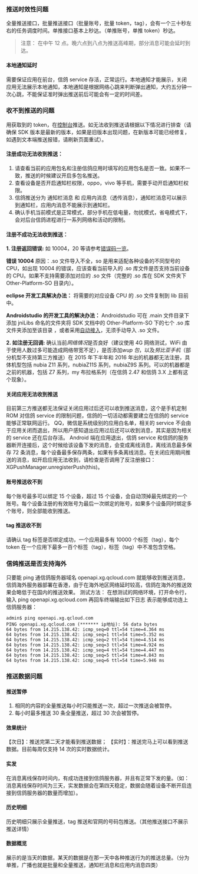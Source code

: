 ### 推送时效性问题
全量推送接口，批量推送接口（批量账号，批量 token，tag），会有一个三十秒左右的任务调度时间。单推接口基本上秒达。（单推账号，单推 token）秒达。
>注意：
>在中午 12 点。晚六点到八点为推送高峰期，部分消息可能会延时到达。


#### 本地通知延时
需要保证应用在前台，信鸽 service 存活，正常运行。本地通知才能展示，关闭应用无法展示本地通知，本地通知是根据网络心跳来判断弹出通知，大约五分钟一次心跳，不能保证准时弹出推送前后可能会有一定的时间差。

### 收不到推送的问题
用获取到的 token，在[控制台](https://console.cloud.tencent.com/tac)推送。如无法收到推送请根据以下情况进行排查（请确保 SDK 版本是最新的版本，如果是旧版本出现问题，在新版本可能已经修复，如遇到文本端推送报错，请刷新页面重试）。

#### 注册成功无法收到推送：

1. 请查看当前的应用包名和注册信鸽应用时填写的应用包名是否一致。如果不一致，推送的时候建议开启多包名推送。
2. 查看设备是否开启通知栏权限，oppo，vivo 等手机，需要手动开启通知栏权限。
3. 信鸽推送分为 通知栏消息 和 应用内消息（透传消息），通知栏消息可以展示到通知栏，应用内消息不能展示到通知栏。
4. 确认手机当前模式是正常模式，部分手机在低电量，勿扰模式，省电模式下，会对后台信鸽进程进行一系列网络和活动的限制。


#### 注册不成功无法收到推送：
**1. 注册返回错误:**
如 10004，20 等请参考[错误码一览](https://github.com/tencentyun/tac-documents/blob/master/%E4%BD%BF%E7%94%A8%E6%96%87%E6%A1%A3/%E9%80%9A%E7%9F%A5%E6%8E%A8%E9%80%81%20Messaging%20%E9%9B%86%E6%88%90%E6%8C%87%E5%8D%97/%E5%BC%80%E5%8F%91%E8%80%85%E6%89%8B%E5%86%8C/%E8%BF%94%E5%9B%9E%E7%A0%81%E4%B8%80%E8%A7%88.md)。

**错误 10004**
原因：.so 文件导入不全，so 是用来适配各种设备的不同型号的 CPU，如出现 10004 的错误，应该查看当前导入的 .so 库文件是否支持当前设备的 CPU。如果不支持需要添加对应的 .so 文件（完整的 .so 库在 SDK 文件夹下 Other-Platform-SO 目录内）。

**eclipse 开发工具解决办法：**
将需要的对应设备 CPU 的 .so 文件复制到 lib 目前中。

**Androidstudio 的开发工具的解决办法：**
Androidstudio 可在 .main 文件目录下添加 jniLibs 命名的文件夹将 SDK 文档中的 Other-Platform-SO 下的七个 .so 库文件夹添加至该目录 ，或者采用[自动接入](https://github.com/tencentyun/tac-documents/blob/master/%E4%BD%BF%E7%94%A8%E6%96%87%E6%A1%A3/%E9%80%9A%E7%9F%A5%E6%8E%A8%E9%80%81%20Messaging%20%E9%9B%86%E6%88%90%E6%8C%87%E5%8D%97/Android%20%E6%96%87%E6%A1%A3/Android%20%E5%BF%AB%E9%80%9F%E5%85%A5%E9%97%A8.md)，无须手动导入 .so 文件。

**2. 如注册无回调:**
确认当前*网络情况*是否良好（建议使用 4G 网络测试，WiFi 由于使用人数过多可能造成网络带宽不足），是否添加*wup 包*，以及*努比亚手机*（部分机型不支持第三方推送）在 2015 年下半年和 2016 年出的机器都无法注册，具体机型包括 nubia Z11 系列，nubiaZ11S 系列，nubiaZ9S 系列。可以的机器都是之前的机器，包括 Z7 系列，my 布拉格系列（在信鸽 2.47 和信鸽 3.X 上都有这个现象）。

#### 关闭应用无法收到推送
目前第三方推送都无法保证关闭应用过后还可以收到推送消息，这个是手机定制 ROM 对信鸽 service 的限制问题，信鸽的一切活动都需要建立在信鸽的 service 能够正常联网运行。
QQ，微信是系统级别的应用白名单，相关的 service 不会由于应用关闭而退出，所以用户感知退出应用过后还可以收到消息，其实是因为相关的 service 还在后台存活。
Android 端在应用退出，信鸽 service 和信鸽的服务器断开连接后，这个时候给该设备下发的消息，会变成离线消息，离线消息最多保存 72 条消息，每个设备最多保存两条，如果有多条离线消息。在关闭应用期间推送的消息，如开启应用无法收到，请检查是否调用了反注册接口：XGPushManager.unregisterPush(this)。

#### 账号推送收不到
每个账号最多可以绑定 15 个设备，超过 15 个设备，会自动顶掉最先绑定的一个账号。每个设备注册的有效账号为最后一次绑定的账号，如果多个设备同时绑定多个账号，则全部能收到推送。

#### tag 推送收不到
请确认 tag 标签是否绑定成功，一个应用最多有 10000 个标签（tag），每个 token 在一个应用下最多一百个标签（tag），标签（tag）中不准包含空格。

### 信鸽推送是否支持海外
只要能 ping 通信鸽服务器域名 openapi.xg.qcloud.com 就能够收到推送消息，信鸽海外服务器部署在香港，由于在海外地区网络延时较高，信鸽在海外的推送效果会略低于在国内的推送效果。
测试方法： 在想测试的网络环境，打开命令行，输入 ping openapi.xg.qcloud.com 再回车终端输出如下日志 表示能够成功连上信鸽服务器：

```
admin$ ping openapi.xg.qcloud.com
PING openapi.xg.qcloud.com (******* ip地址): 56 data bytes
64 bytes from 14.215.138.42: icmp_seq=0 ttl=54 time=4.364 ms
64 bytes from 14.215.138.42: icmp_seq=1 ttl=54 time=5.352 ms
64 bytes from 14.215.138.42: icmp_seq=2 ttl=54 time=4.514 ms
64 bytes from 14.215.138.42: icmp_seq=3 ttl=54 time=4.924 ms
64 bytes from 14.215.138.42: icmp_seq=4 ttl=54 time=4.447 ms
64 bytes from 14.215.138.42: icmp_seq=5 ttl=54 time=4.843 ms
64 bytes from 14.215.138.42: icmp_seq=6 ttl=54 time=5.946 ms
```
### 推送数据问题
#### 推送暂停
1. 相同的内容的全量推送每小时只能推送一次，超过一次推送会被暂停。
2. 每小时最多推送 30 条全量推送，超过 30 次会被暂停。

#### 效果统计
【次日】：推送完第二天才能看到推送数据；
【实时】：推送完马上可以看到推送数据。目前每周仅支持 14 次的实时数据统计。

#### 实发
在消息离线保存时间内，有成功连接到信鸽服务器，并且有正常下发的量。（如：消息离线保存时间为三天，实发数据会在第四天稳定，数据会随着设备不断开启连接到信鸽服务器的数量而增加）。

#### 历史明细
历史明细只展示全量推送，tag 推送和官网的号码包推送。（其他推送接口不展示推送详情）

#### 数据概览
展示的是当天的数据，某天的数据是在那一天中各种推送行为的推送总量。（分为单推，广播也就是批量和全量推送，通知栏消息和应用内消息四类）
